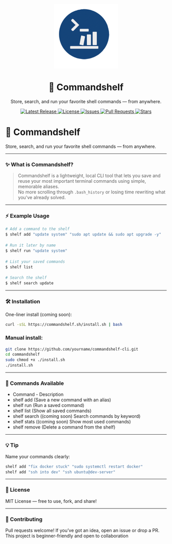 <p align="center">
  <img src="logo.png" alt="Commandshelf Logo" width="200" />
</p>

<h1 align="center">🧠 Commandshelf</h1>
<p align="center">Store, search, and run your favorite shell commands — from anywhere.</p>

<p align="center">
  <a href="https://github.com/h3ggem/Commandshelf/releases">
    <img src="https://img.shields.io/github/v/release/yourname/commandshelf-cli?style=for-the-badge" alt="Latest Release" />
  </a>
  <a href="https://github.com/h3ggem/Commandshelf/blob/main/LICENSE">
    <img src="https://img.shields.io/github/license/yourname/commandshelf-cli?style=for-the-badge" alt="License" />
  </a>
  <a href="https://github.com/h3ggem/Commandshelf/issues">
    <img src="https://img.shields.io/github/issues/yourname/commandshelf-cli?style=for-the-badge" alt="Issues" />
  </a>
  <a href="https://github.com/h3ggem/Commandshelf/pulls">
    <img src="https://img.shields.io/github/issues-pr/yourname/commandshelf-cli?style=for-the-badge" alt="Pull Requests" />
  </a>
  <a href="https://github.com/h3ggem/Commandshelf/stargazers">
    <img src="https://img.shields.io/github/stars/yourname/commandshelf-cli?style=for-the-badge" alt="Stars" />
  </a>
</p>


# 🧠 Commandshelf

Store, search, and run your favorite shell commands — from anywhere.

---

### ✨ What is Commandshelf?

> Commandshelf is a lightweight, local CLI tool that lets you save and reuse your most important terminal commands using simple, memorable aliases.  
No more scrolling through `.bash_history` or losing time rewriting what you've already solved.

---

### ⚡️ Example Usage

```bash
# Add a command to the shelf
$ shelf add "update system" "sudo apt update && sudo apt upgrade -y"

# Run it later by name
$ shelf run "update system"

# List your saved commands
$ shelf list

# Search the shelf
$ shelf search update
```

---


### 🛠 Installation
One-liner install (coming soon):
```bash
curl -sSL https://commandshelf.sh/install.sh | bash
```

### Manual install:
```bash
git clone https://github.com/yourname/commandshelf-cli.git
cd commandshelf
sudo chmod +x ./install.sh
./install.sh
```

---

### 🧩 Commands Available
- Command -	Description
- shelf add	(Save a new command with an alias)
- shelf run <alias>	(Run a saved command)
- shelf list	(Show all saved commands)
- shelf search	((coming soon) Search commands by keyword)
- shelf stats	((coming soon) Show most used commands)
- shelf remove	(Delete a command from the shelf)

---

### 💡 Tip
Name your commands clearly:

```bash
shelf add "fix docker stuck" "sudo systemctl restart docker"
shelf add "ssh into dev" "ssh ubuntu@dev-server"
```

---

### 📄 License
MIT License — free to use, fork, and share!

---

### 🚀 Contributing
Pull requests welcome!
If you’ve got an idea, open an issue or drop a PR.
This project is beginner-friendly and open to collaboration
